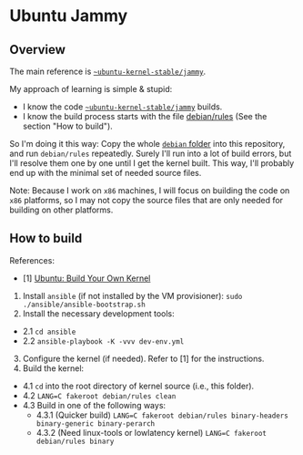 # Ubuntu Jammy

## Overview

The main reference is [`~ubuntu-kernel-stable/jammy`](https://git.launchpad.net/~ubuntu-kernel-stable/+git/jammy).

My approach of learning is simple & stupid:
- I know the code [`~ubuntu-kernel-stable/jammy`](https://git.launchpad.net/~ubuntu-kernel-stable/+git/jammy) builds.
- I know the build process starts with the file [debian/rules](https://git.launchpad.net/~ubuntu-kernel-stable/+git/jammy/tree/debian/rules) (See the section "How to build").

So I'm doing it this way: Copy the whole [`debian` folder](https://git.launchpad.net/~ubuntu-kernel-stable/+git/jammy/tree/debian) into this repository, and run `debian/rules` repeatedly. Surely I'll run into a lot of build errors, but I'll resolve them one by one until I get the kernel built. This way, I'll probably end up with the minimal set of needed source files.

Note: Because I work on `x86` machines, I will focus on building the code on `x86` platforms, so I may not copy the source files that are only needed for building on other platforms.

## How to build

References:
- [1] [Ubuntu: Build Your Own Kernel](https://wiki.ubuntu.com/Kernel/BuildYourOwnKernel)

1. Install `ansible` (if not installed by the VM provisioner): `sudo ./ansible/ansible-bootstrap.sh`
2. Install the necessary development tools:
  - 2.1 `cd ansible`
  - 2.2 `ansible-playbook -K -vvv dev-env.yml`
3. Configure the kernel (if needed). Refer to [1] for the instructions.
4. Build the kernel:
  - 4.1 `cd` into the root directory of kernel source (i.e., this folder).
  - 4.2 `LANG=C fakeroot debian/rules clean`
  - 4.3 Build in one of the following ways:
    - 4.3.1 (Quicker build) `LANG=C fakeroot debian/rules binary-headers binary-generic binary-perarch`
    - 4.3.2 (Need linux-tools or lowlatency kernel) `LANG=C fakeroot debian/rules binary`
